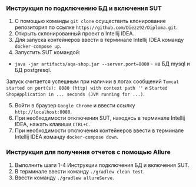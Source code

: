 ### Инструкция по подключению БД и включения SUT
1. C помощью команды `git clone` осуществить клонирование репозитория по ссылке `https://github.com/Diezz92/Diploma.git`.
2. Открыть склонированный проект в Intellij IDEA.
3. Для запуска контейнеров ввести в терминале Intellij IDEA команду `docker-compose up`.
4. Запустить SUT командой:
- `java -jar artifacts/aqa-shop.jar --server.port=8080` - на БД mysql и БД postgresql.

Запуск считается успешным при наличии в логах сообщений `Tomcat started on port(s): 8080 (http) with context path ''` и `Started ShopApplication in ... seconds (JVM running for ...)`.

5. Войти в браузер `Google Chrome` и ввести ссылку `http://localhost:8080`.
6. При необходимости отключения SUT, находясь в терминале Intellij IDEA, нажать клавиши `CTRL+C`.
7. При необходимости отключения контейнеров ввести в терминале Intellij IDEA команду `docker-compose down`.


### Инструкция для получения отчетов с помощью Allure
1. Выполнить шаги 1-4 Инструкции подключения БД и включения SUT.
2. В терминале ввести команду `./gradlew clean test`.
3. Ввести команду `./gradlew allureServe`.
